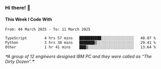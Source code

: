 ### Hi there! 👋

#### This Week I Code With
<!--START_SECTION:waka-->

```txt
From: 04 March 2025 - To: 11 March 2025

TypeScript        4 hrs 57 mins   ██████████░░░░░░░░░░░░░░░   40.07 %
Python            3 hrs 38 mins   ███████▒░░░░░░░░░░░░░░░░░   29.41 %
Other             1 hr 41 mins    ███▒░░░░░░░░░░░░░░░░░░░░░   13.64 %
```

<!--END_SECTION:waka-->

<!--STARTS_HERE_QUOTE_README-->
<i>❝A group of 12 engineers designed IBM PC and they were called as “The Dirty Dozen”.❞</i>
<!--ENDS_HERE_QUOTE_README-->
